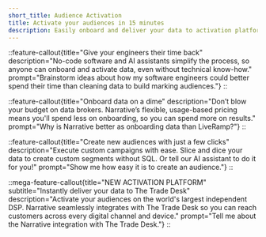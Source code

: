 ```yaml
---
short_title: Audience Activation
title: Activate your audiences in 15 minutes
description: Easily onboard and deliver your data to activation platforms in minutes, so you can launch your campaign by EOD, not EOW.
---
```


::feature-callout{title="Give your engineers their time back" description="No-code software and AI assistants simplify the process, so anyone can onboard and activate data, even without technical know-how." prompt="Brainstorm ideas about how my software engineers could better spend their time than cleaning data to build marking audiences."}
::

::feature-callout{title="Onboard data on a dime" description="Don’t blow your budget on data brokers. Narrative’s flexible, usage-based pricing means you'll spend less on onboarding, so you can spend more on results." prompt="Why is Narrative better as onboarding data than LiveRamp?"}
::

::feature-callout{title="Create new audiences with just a few clicks" description="Execute custom campaigns with ease. Slice and dice your data to create custom segments without SQL. Or tell our AI assistant to do it for you!" prompt="Show me how easy it is to create an audience."}
::

::mega-feature-callout{title="NEW ACTIVATION PLATFORM" subtitle="Instantly deliver your data to The Trade Desk" description="Activate your audiences on the world's largest independent DSP. Narrative seamlessly integrates with The Trade Desk so you can reach customers across every digital channel and device." prompt="Tell me about the Narrative integration with The Trade Desk."}
::
